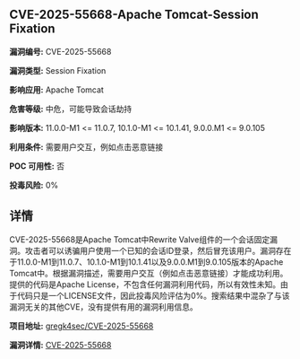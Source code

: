 ## CVE-2025-55668-Apache Tomcat-Session Fixation

**漏洞编号:** CVE-2025-55668

**漏洞类型:** Session Fixation

**影响应用:** Apache Tomcat

**危害等级:** 中危，可能导致会话劫持

**影响版本:** 11.0.0-M1 <= 11.0.7, 10.1.0-M1 <= 10.1.41, 9.0.0.M1 <= 9.0.105

**利用条件:** 需要用户交互，例如点击恶意链接

**POC 可用性:** 否

**投毒风险:** 0%

## 详情

CVE-2025-55668是Apache Tomcat中Rewrite Valve组件的一个会话固定漏洞。攻击者可以诱骗用户使用一个已知的会话ID登录，然后冒充该用户。漏洞存在于11.0.0-M1到11.0.7、10.1.0-M1到10.1.41以及9.0.0.M1到9.0.105版本的Apache Tomcat中。根据漏洞描述，需要用户交互（例如点击恶意链接）才能成功利用。提供的代码是Apache License，不包含任何漏洞利用代码，所以有效性未知。由于代码只是一个LICENSE文件，因此投毒风险评估为0%。搜索结果中混杂了与该漏洞无关的其他CVE，没有提供有用的漏洞利用信息。

**项目地址:** [gregk4sec/CVE-2025-55668](https://github.com/gregk4sec/CVE-2025-55668)

**漏洞详情:** [CVE-2025-55668](https://nvd.nist.gov/vuln/detail/CVE-2025-55668)